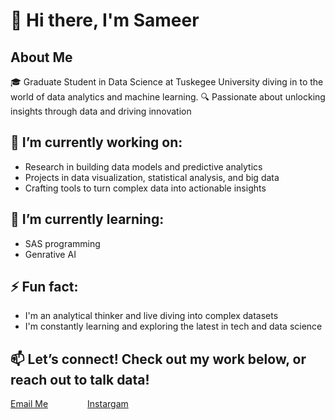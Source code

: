 # 👋 Hi there, I'm Sameer
## About Me
🎓 Graduate Student in Data Science at Tuskegee University diving in to the world of data analytics and machine learning.
🔍 Passionate about unlocking insights through data and driving innovation

## 🔭 I’m currently working on:

- Research in building data models and predictive analytics
- Projects in data visualization, statistical analysis, and big data
- Crafting tools to turn complex data into actionable insights

## 🌱 I’m currently learning:

+ SAS programming
+ Genrative AI

## ⚡ Fun fact:
+ I'm an analytical thinker and live diving into complex datasets
+ I'm constantly learning and exploring the latest in tech and data science

## 📫 Let’s connect! Check out my work below, or reach out to talk data!

[Email Me](mailto:sameeruddin885@gmail.com) &nbsp;&nbsp;&nbsp;&nbsp;&nbsp;&nbsp;&nbsp;&nbsp;&nbsp;&nbsp;&nbsp;&nbsp;&nbsp;&nbsp; [Instargam](https://www.instagram.com/sameer_xxo/")
<!--
[Linkdin]()


<!--
**my stats
<p align="center"> <img src="https://github-readme-stats.vercel.app/api?username=sameeruddin00&show_icons=true&theme=gotham" alt="abhisheknaiidu" />

